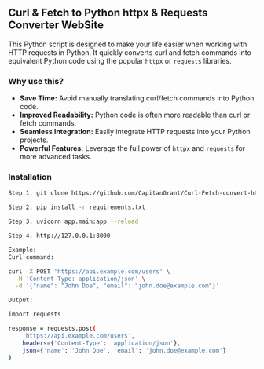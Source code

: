 ## Curl & Fetch to Python httpx & Requests Converter WebSite

This Python script is designed to make your life easier when working with HTTP requests in Python.  It quickly converts curl and fetch commands into equivalent Python code using the popular `httpx` or `requests` libraries.

### Why use this?

* **Save Time:**  Avoid manually translating curl/fetch commands into Python code. 
* **Improved Readability:** Python code is often more readable than curl or fetch commands.
* **Seamless Integration:** Easily integrate HTTP requests into your Python projects.
* **Powerful Features:**  Leverage the full power of `httpx` and `requests` for more advanced tasks.

### Installation

```bash
Step 1. git clone https://github.com/CapitanGrant/Curl-Fetch-convert-httpx-requests-

Step 2. pip install -r requirements.txt

Step 3. uvicorn app.main:app --reload

Step 4. http://127.0.0.1:8000

Example:
Curl command:

curl -X POST 'https://api.example.com/users' \
  -H 'Content-Type: application/json' \
  -d '{"name": "John Doe", "email": "john.doe@example.com"}'

Output:

import requests

response = requests.post(
    'https://api.example.com/users',
    headers={'Content-Type': 'application/json'},
    json={'name': 'John Doe', 'email': 'john.doe@example.com'}
)

